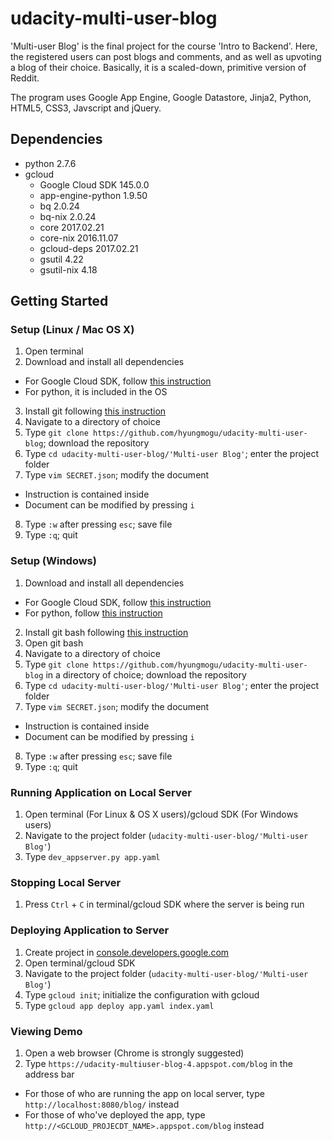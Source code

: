 # udacity-multi-user-blog

'Multi-user Blog' is the final project for the course 'Intro to Backend'. Here, the registered users can post blogs and comments, and as well as upvoting a blog of their choice. Basically, it is a scaled-down, primitive version of Reddit.

The program uses Google App Engine, Google Datastore, Jinja2, Python, HTML5, CSS3, Javscript and jQuery. 

## Dependencies

- python 2.7.6
- gcloud
  - Google Cloud SDK 145.0.0
  - app-engine-python 1.9.50
  - bq 2.0.24
  - bq-nix 2.0.24
  - core 2017.02.21
  - core-nix 2016.11.07
  - gcloud-deps 2017.02.21
  - gsutil 4.22
  - gsutil-nix 4.18

## Getting Started

### Setup (Linux / Mac OS X)
1. Open terminal
2. Download and install all dependencies
  - For Google Cloud SDK, follow [this instruction](https://cloud.google.com/sdk/downloads#versioned)
  - For python, it is included in the OS
3. Install git following [this instruction](https://www.atlassian.com/git/tutorials/install-git)
4. Navigate to a directory of choice
5. Type `git clone https://github.com/hyungmogu/udacity-multi-user-blog`; download the repository
6. Type `cd udacity-multi-user-blog/'Multi-user Blog'`; enter the project folder
7. Type `vim SECRET.json`; modify the document
  - Instruction is contained inside
  - Document can be modified by pressing `i`
8. Type `:w` after pressing `esc`; save file
9. Type `:q`; quit

### Setup (Windows)
1. Download and install all dependencies
  - For Google Cloud SDK, follow [this instruction](https://cloud.google.com/sdk/downloads#versioned)
  - For python, follow [this instruction](https://www.python.org/downloads/)
2. Install git bash following [this instruction](https://www.atlassian.com/git/tutorials/install-git) 
3. Open git bash
4. Navigate to a directory of choice
5. Type `git clone https://github.com/hyungmogu/udacity-multi-user-blog` in a directory of choice; download the repository
6. Type `cd udacity-multi-user-blog/'Multi-user Blog'`; enter the project folder
7. Type `vim SECRET.json`; modify the document
  - Instruction is contained inside
  - Document can be modified by pressing `i`
8. Type `:w` after pressing `esc`; save file
9. Type `:q`; quit

### Running Application on Local Server
1. Open terminal (For Linux & OS X users)/gcloud SDK (For Windows users) 
2. Navigate to the project folder (`udacity-multi-user-blog/'Multi-user Blog'`)
3. Type `dev_appserver.py app.yaml`

### Stopping Local Server
1. Press `Ctrl` + `C` in terminal/gcloud SDK where the server is being run

### Deploying Application to Server
1. Create project in [console.developers.google.com](https://console.developers.google.com/)
2. Open terminal/gcloud SDK
3. Navigate to the project folder (`udacity-multi-user-blog/'Multi-user Blog'`)
4. Type `gcloud init`; initialize the configuration with gcloud
5. Type `gcloud app deploy app.yaml index.yaml`

### Viewing Demo
1. Open a web browser (Chrome is strongly suggested)
2. Type `https://udacity-multiuser-blog-4.appspot.com/blog` in the address bar
  - For those of who are running the app on local server, type `http://localhost:8080/blog/` instead
  - For those of who've deployed the app, type `http://<GCLOUD_PROJECDT_NAME>.appspot.com/blog` instead





